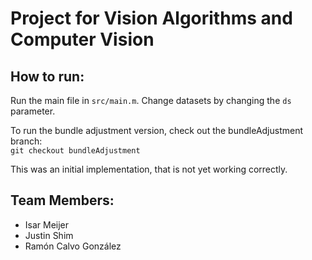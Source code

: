 # Project for Vision Algorithms and Computer Vision

## How to run:

Run the main file in `src/main.m`. Change datasets by changing the `ds` parameter.

To run the bundle adjustment version, check out the bundleAdjustment branch:  
`git checkout bundleAdjustment`

This was an initial implementation, that is not yet working correctly. 


## Team Members:  

- Isar Meijer
- Justin Shim
- Ramón Calvo González
